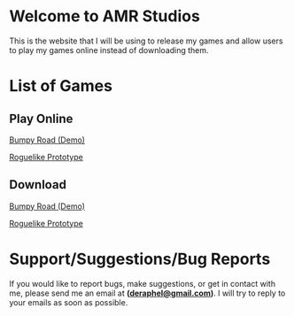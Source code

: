 # Welcome to AMR Studios

This is the website that I will be using to release my games and allow users to play my games online instead of downloading them.

# List of Games

## Play Online
[Bumpy Road (Demo)](http://google.com)

[Roguelike Prototype](http://google.com)

## Download
[Bumpy Road (Demo)](http://google.com)

[Roguelike Prototype](http://google.com)

# Support/Suggestions/Bug Reports

If you would like to report bugs, make suggestions, or get in contact with me, please send me an email at **(deraphel@gmail.com)**. I will try to reply to your emails as soon as possible.

